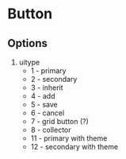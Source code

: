 # Button

## Options

1. uitype
    - 1 - primary
    - 2 - secondary
    - 3 - inherit
    - 4 - add
    - 5 - save
    - 6 - cancel
    - 7 - grid button (?)
    - 8 - collector
    - 11 - primary with theme
    - 12 - secondary with theme

